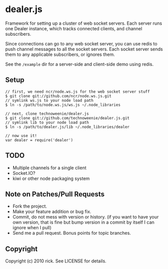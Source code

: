# dealer.js

Framework for setting up a cluster of web socket servers.  Each server runs one 
Dealer instance, which tracks connected clients, and channel subscribers.

Since connections can go to any web socket server, you can use redis to push
channel messages to all the socket servers.  Each socket server sends them to
any applicable subscribers, or ignores them.

See the `/example` dir for a server-side and client-side demo using redis.

## Setup

    // first, we need ncr/node.ws.js for the web socket server stuff
    $ git clone git://github.com/ncr/node.ws.js.git
    // symlink ws.js to your node load path
    $ ln -s /path/to/node.ws.js/ws.js ~/.node_libraries

    // next, clone technoweenie/dealer.js
    $ git clone git://github.com/technoweenie/dealer.js.git
    // symlink lib to your node load path
    $ ln -s /path/to/dealer.js/lib ~/.node_libraries/dealer
    
    // now use it!
    var dealer = require('dealer')

## TODO

* Multiple channels for a single client
* Socket.IO?
* kiwi or other node packaging system

## Note on Patches/Pull Requests
 
* Fork the project.
* Make your feature addition or bug fix.
* Commit, do not mess with version or history.
  (if you want to have your own version, that is fine but bump version in a commit by itself I can ignore when I pull)
* Send me a pull request. Bonus points for topic branches.

## Copyright

Copyright (c) 2010 rick. See LICENSE for details.
